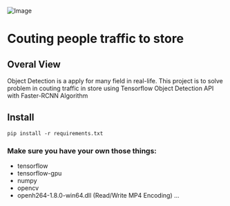 ![Image](https://lh3.googleusercontent.com/qN18EzOyWqICdlMOd3oNjDp8XebXybDHJ_lLluV_dnvUTatOeHseJT39UG3EZZqxKIUvpBVqicFh0BX8g4rniNYV2F8KjDeHkhn-DW9_8dbaRhD8khu0XUPgiqoDSod2LfXdDk0kHT3XhGRNOF2KLZ79TIkAR4nYtIqAzEEDWvvyOmx0wHv6D63xNq2E5a527CyZ3nRK75Gwj7BL13lWtodJwSG3CO10Q3lx5tnR20Eykgf0EbClHrcUNreO9PQDiDvcOV9CUx4b52BXHxE--PvdaZy8ZYSLUhPsJYWvv4nJQGatAJ5WXVY6FEddZtGmSlXRT4Qmk56sMIMQRCVPaA2U674afxSfd9ihAjQ9wp8rBxfSm-K4omuhqfRu-Adj_GwODR-FNx8ZZoayC6NC38tFLSI9IDgSJW334V8kT3RFWXIS6qhW7kObTlrHXCMQ7QydJA9d1I7HBBhkWR5Ug6P9cjLwZXdXaxpLPlirPTGTizKB-B4rPhxdV6MhgiKy96q0Dkyu7u3ytr0KeOqtXlTLwsdcTW5PhPwSlx-WgPcccswbIKj_5ZWMiiS7mPDiYmqH_vWF-dTVEdUB1rvwblVYJxbNL6V9H2ZlCRlnRNCwowdBQKVvhcV-yn8U3RPtSVABF8RlDNIgrZrHSco_3vL9UWtDG9s=w963-h566-no)


# Couting people traffic to store

## Overal View

Object Detection is a apply for many field in real-life.
This project is to solve problem in couting traffic in store using Tensorflow Object Detection API
with Faster-RCNN Algorithm

## Install

```
pip install -r requirements.txt
```
### Make sure you have your own those things:
- tensorflow
- tensorflow-gpu
- numpy
- opencv
- openh264-1.8.0-win64.dll (Read/Write MP4 Encoding)
...

